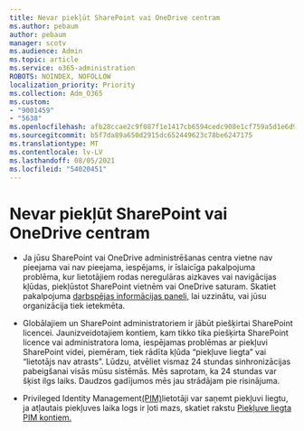 ```yaml
---
title: Nevar piekļūt SharePoint vai OneDrive centram
ms.author: pebaum
author: pebaum
manager: scotv
ms.audience: Admin
ms.topic: article
ms.service: o365-administration
ROBOTS: NOINDEX, NOFOLLOW
localization_priority: Priority
ms.collection: Adm_O365
ms.custom:
- "9001459"
- "5638"
ms.openlocfilehash: afb28ccae2c9f087f1e1417cb6594cedc908e1cf759a5d1e6d92c4ee9a75527d
ms.sourcegitcommit: b5f7da89a650d2915dc652449623c78be6247175
ms.translationtype: MT
ms.contentlocale: lv-LV
ms.lasthandoff: 08/05/2021
ms.locfileid: "54020451"
---
```

# <a name="unable-to-access-sharepoint-or-onedrive-admin-center"></a>Nevar piekļūt SharePoint vai OneDrive centram

- Ja jūsu SharePoint vai OneDrive administrēšanas centra vietne nav pieejama vai nav pieejama, iespējams, ir īslaicīga pakalpojuma problēma, kur lietotājiem rodas neregulāras aizkaves vai navigācijas kļūdas, piekļūstot SharePoint vietnēm vai OneDrive saturam. Skatiet pakalpojuma [darbspējas informācijas paneli,](https://admin.microsoft.com/AdminPortal/Home#/servicehealth) lai uzzinātu, vai jūsu organizācija tiek ietekmēta.

- Globālajiem un SharePoint administratoriem ir jābūt piešķirtai SharePoint licencei. Jaunizveidotajiem kontiem, kam tikko tika piešķirta SharePoint licence vai administratora loma, iespējamas problēmas ar piekļuvi SharePoint videi, piemēram, tiek rādīta kļūda “piekļuve liegta” vai “lietotājs nav atrasts”. Lūdzu, atvēliet vismaz 24 stundas sinhronizācijas pabeigšanai visās mūsu sistēmās. Mēs saprotam, ka 24 stundas var šķist ilgs laiks. Daudzos gadījumos mēs jau strādājam pie risinājuma.

- Privileged Identity Management[(PIM)](https://docs.microsoft.com/azure/active-directory/privileged-identity-management/pim-how-to-add-role-to-user?tabs=new)lietotāji var saņemt piekļuvi liegtu, ja atļautais piekļuves laika logs ir ļoti mazs, skatiet rakstu [Piekļuve liegta PIM kontiem.](https://docs.microsoft.com/sharepoint/troubleshoot/administration/access-denied-to-pim-user-accounts)